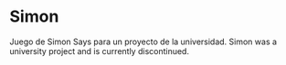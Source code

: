 # Simon
Juego de Simon Says para un proyecto de la universidad.
Simon was a university project and is currently discontinued.
